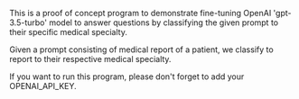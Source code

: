 This is a proof of concept program to demonstrate fine-tuning OpenAI 'gpt-3.5-turbo' model
to answer questions by classifying the given prompt to their specific medical specialty.

Given a prompt consisting of medical report of a patient, we classify to report to
their respective medical specialty.

If you want to run this program, please don't forget to add your OPENAI_API_KEY.
